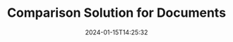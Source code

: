 ---
############################# Static ############################
layout: "family"
date:  2024-01-15T14:25:32
draft: false

############################# Head ############################
head_title: "Comparison Solution | On Premise APIs and Free App - GroupDocs"
head_description: "The API to compare document content and styles across multiple formats."

############################# Header ############################
title: "Comparison Solution for Documents"
description: | 
            "The API to compare document content and styles across multiple formats."
            "Identify and highlight changes between documents."
            "Highly configurable comparison settings."

############################# Supported Platforms ###############################
supported_platforms:
  enable: true 
  head_title: "Choose your platform"

  items:
    # items loop
    - link: "/comparison/net/"
      color: "blue"
      title: ".NET"
      description: "GroupDocs.Comparison for .NET"
      tag: "net"

    # items loop
    - link: "/comparison/java/"
      color: "red"
      title: "Java"
      description: "GroupDocs.Comparison for .NET"
      tag: "java"

    # items loop
    - link: "/comparison/nodejs-java/"
      color: "green"
      title: "Node.js"
      description: "GroupDocs.Comparison for .NET"
      tag: "nodejs"

############################# Features ###############################
features:
  enable: true
  title: "GroupDocs.Comparison at a glance"
  description: "API to compare differences between documents."

  items:
    # items loop
    - icon: "compare"
      title: "Side by side comparison"
      content: "Detect and identify differences between two or more documents."

    # items loop
    - icon: "accept"
      title: "Accept or reject changes"
      content: "Visual separation of detected changes with the ability to accept or reject modifications."

    # items loop
    - icon: "content"
      title: "Compare content and styling"
      content: "Compare text contents, as well as changes in formatting and style."

    # items loop
    - icon: "pages"
      title: "Compare specific pages"
      content: "Load just the particular sections or pages of the document to be compared."

############################# Code Samples ###############################
code_samples:
  enable: true
  title: "Practical code showcase"
  description: "Some use cases of typical GroupDocs.Comparison operations."

  items:
    # items loop
    - title: "Comparing two files"
      content: "To compare two files you need to load the source and target documents and then call the `compare` method. Additionally, you can specify comparison options."
      samples:
          # samples loop
          - language: "C#"
            color: "blue"
            content: |
                    <code class="language-csharp" data-lang="csharp">
                        // Specify the source document
                        using (Comparer comparer = new Comparer("C:\\source.docx"))
                        {
                          // Add one or more target documents
                          comparer.Add("C:\\target.docx");

                          // Specify comparison options
                          CompareOptions options = new CompareOptions() {ShowRevisions = false};

                          // Perform the comparison and save the resulting document
                          comparer.Compare("C:\\result.docx", options);
                        }                    
                    </code>

          # samples loop
          - language: "Java"
            color: "red"
            content: |
                    <code class="language-java" data-lang="java">
                        // Specify the source document
                        try (Comparer comparer = new Comparer("C:\\source.docx"))
                        {
                          // Add one or more target documents
                          comparer.add("C:\\target.docx");

                          // Specify comparison options
                          CompareOptions options = new CompareOptions();
                          options.setShowRevisions(false);

                          // Perform the comparison and save the resulting document
                          final comparer.compare("C:\\result.docx", options);
                        }
                    </code>

          # samples loop
          - language: "TypeScript"
            color: "green"
            content: |
                    <code class="language-java" data-lang="javascript">
                        // Specify the source document
                        const comparer = new groupdocs.comparison.Comparer("C:\\source.docx");
    
                        // Add one or more target documents
                        comparer.add("C:\\target.docx");

                        // Specify comparison options
                        const options = new groupdocs.comparison.CompareOptions();
                        options.setShowRevisions(false);

                        // Perform the comparison and save the resulting document
                        comparer.compare("C:\\result.docx", options);    
                    </code>

############################# Supported Formats ###############################
formats:
  enable: true
  title: "55+ file formats supported"
  description: "GroupDocs.Comparison supports operations with a wide range of document formats."

############################# Metrics ###############################
metrics:
  enable: true
  title: "In-depth metrics and statistical insights"
  description: "Dive into a detailed breakdown of our key figures, providing comprehensive metrics and statistical insights into our achievements, impact, and growth."

  items:
    # items loop
    - number: "55+"
      title: "Supported formats"
      content: "Each library supports processing more than 50 of most popular file and document formats."

    # items loop
    - number: "780k"
      title: "NuGet downloads"
      content: "GroupDocs.Comparison for .NET has more than 274K downloads from the NuGet package manager."

    # items loop
    - number: "15k"
      title: "Maven downloads"
      content: "GroupDocs.Comparison for Java has more than 15K downloads from our Maven repository."

    # items loop
    - number: "140+"
      title: "Happy customers"
      content: "Our libraries are used by both small individual developers as well as by leading companies all over the world."


############################# Customers ###############################
customers:
  enable: true
  title: "Our happy customers"
  description: "GroupDocs libraries are employed by globally renowned and distinguished brands across the world."

  items:
    # items loop
    - title: "BenQ Corporation"
      logo: "benq"
      
    # items loop
    - title: "Nasdaq Stock Market"
      logo: "nasdaq"
      
    # items loop
    - title: "AT&T Inc."
      logo: "att"
      
    # items loop
    - title: "Customer logo AstraZeneca"
      logo: "astrazeneca"
      
    # items loop
    - title: "Central Bank of Argentina"
      logo: "argentinacentralbank"
      
    # items loop
    - title: "Roche Holding AG"
      logo: "roche"
      
    # items loop
    - title: "Capita"
      logo: "capita"
      
    # items loop
    - title: "Axa S.A."
      logo: "axa"
      
    # items loop
    - title: "Instructure Inc."
      logo: "instructure"
      
    # items loop
    - title: "Wipro"
      logo: "wipro"


############################# Supported Platforms ###############################
supported_platforms:
  enable: true
  title: "Platform independence"
  description: "GroupDocs.Comparison library supports the following operating systems and frameworks:"
  details_link_title: "Learn more"

  items:
    # items loop
    - title: ".NET"
      color: "blue"
      features_link: "https://docs.groupdocs.com/comparison/net/system-requirements/"
      features:
          # features loop
          - rows: "4"
            content: |
                    .NET Framework 4.6.2 or higher
                    .NET Core 2.0 or higher
                    .NET 6.0 or higher
      
          # features loop
          - rows: "1"
            content: |
                    Windows, Linux, Mac OS
      
          # features loop
          - rows: "3"
            content: |
                    Microsoft Visual Studio
                    JetBrains Rider
      
          # features loop
          - rows: "1"
            content: |
                    55+ file formats
      

    # items loop
    - title: "Java"
      color: "red"
      features_link: "https://docs.groupdocs.com/comparison/java/system-requirements/"
      features:
          # features loop
          - rows: "4"
            content: |
                    Java 8 or higher
                    Kotlin
      
          # features loop
          - rows: "1"
            content: |
                    Windows, Linux, Mac OS
      
          # features loop
          - rows: "3"
            content: |
                    IntelliJ IDEA
                    Eclipse
                    NetBeans
      
          # features loop
          - rows: "1"
            content: |
                    50+ file formats

    # items loop
    - title: "Node.js"
      color: "green"
      features_link: "https://docs.groupdocs.com/comparison/nodejs-java/system-requirements/"
      features:
          # features loop
          - rows: "4"
            content: |
                    Java 8 or higher
                    Kotlin
      
          # features loop
          - rows: "1"
            content: |
                    Windows, Linux, Mac OS
      
          # features loop
          - rows: "3"
            content: |
                    Atom
                    Sublime
                    Visual Studio Code
                    Any other text editor
      
          # features loop
          - rows: "1"
            content: |
                    50+ file formats

############################# Actions ###############################
actions:
  enable: true
  title: "Ready to get started?"
  description: "Try GroupDocs.Comparison features for free on your platform"

  items:
    # items loop
    - title: ".NET"
      color: "blue"
      link: "/comparison/net/"

    # items loop
    - title: "Java"
      color: "red"
      link: "/comparison/java/"

    # items loop
    - title: "Node.js"
      color: "green"
      link: "/comparison/nodejs-java/"      

############################# FAQ ###############################
faq:
  enable: true
  title: "Frequently asked questions"
  description: "Answers to most commonly asked questions."

  items:
    # items loop
    - question: "Does the GroupDocs.Comparison library need any other third-party software to manipulate documents?"
      answer: "GroupDocs.Comparison does not require any external software to be installed such as Adobe Acrobat, Microsoft Office, or any other."

    # items loop
    - question: "Can I try the GroupDocs.Comparison library before purchasing it?"
      answer: "Yes, you can try GroupDocs.Comparison without buying a license. Once installed without a license, the library works in trial mode. In this mode, trial badges are added to the resultant document, and it is trimmed to the first 3 pages. If you wish to test GroupDocs.Comparison without the limitations of the trial version, you can also request a 30-day temporary license. For more details, see "

    # items loop
    - question: "What licenses do you have?"
      answer: "We offer several license types to fit the needs of particular developers or companies. License types depend on the number of developers, the number of developer site locations, and whether you need to deliver our SDK/API to your end customers. Alternatively, you can choose Metered licenses based on monthly usage of the product. Learn more at "

############################# Cloud Links ###############################
cloud_links:
  enable: true
  title: "GroupDocs.Comparison low code APIs"
  description: "Accelerate documents merging in any type of application with our cloud-based REST API."
  
  items:
    # items loop
    - title: "GroupDocs.Comparison Cloud for cURL"
      content: "Work with cURL RESTful document comparison API to compare Word, Excel, PowerPoint and other popular file formats."
      icon: "groupdocs_comparison-for-curl"
      link: "https://products.groupdocs.cloud/comparison/curl"

    # items loop
    - title: "GroupDocs.Comparison Cloud for .NET"
      content: "Add powerful document comparison capabilities in .NET applications using Cloud SDK for .NET. Compare DOCX, XLSX, PPTX and more."
      icon: "groupdocs_comparison-for-net"
      link: "https://products.groupdocs.cloud/comparison/net"

    # items loop
    - title: "GroupDocs.Comparison Cloud for Java"
      content: "Add high fidelity document comparison features to your java applications with specially designed document comparison SDK for Java."
      icon: "groupdocs_comparison-for-java"
      link: "https://products.groupdocs.cloud/comparison/java"

############################# App links ###############################
app_links:
  enable: true
  title: "GroupDocs.Comparison NoCode apps"
  description: "Online application allowing you to compare 50+ popular file formats in browser."

  items:
    # items loop
    - title: "GroupDocs.Comparison Total"
      content: "Online diff tool to compare two documents from any device."
      icon: "groupdocs_comparison-app"
      link: "https://products.groupdocs.app/comparison/total"

    # items loop
    - title: "GroupDocs.Comparison DOCX"
      content: "Compare DOCX files online."
      icon: "groupdocs_words-app"
      link: "https://products.groupdocs.app/comparison/docx"

    # items loop
    - title: "GroupDocs.Comparison PDF"
      content: "Diff PDF documents online using PDF comparison app."
      icon: "groupdocs_pdf-app"
      link: "https://products.groupdocs.app/comparison/pdf"


      


---